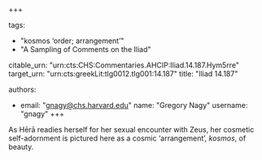+++

tags:
- "kosmos ‘order; arrangement’"
- "A Sampling of Comments on the Iliad"

citable_urn: "urn:cts:CHS:Commentaries.AHCIP:Iliad.14.187.Hym5rre"
target_urn: "urn:cts:greekLit:tlg0012.tlg001:14.187"
title: "Iliad 14.187"

authors:
- email: "gnagy@chs.harvard.edu"
  name: "Gregory Nagy"
  username: "gnagy"
+++

<p>As Hērā readies herself for her sexual encounter with Zeus, her cosmetic self-adornment is pictured here as a cosmic ‘arrangement’, <em>kosmos</em>, of beauty.  </p>